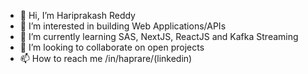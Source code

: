 - 👋 Hi, I’m Hariprakash Reddy
- 👀 I’m interested in building Web Applications/APIs
- 🌱 I’m currently learning SAS, NextJS, ReactJS and Kafka Streaming
- 💞️ I’m looking to collaborate on open projects
- 📫 How to reach me /in/haprare/(linkedin)

<!---
hreddy11/hreddy11 is a ✨ special ✨ repository because its `README.md` (this file) appears on your GitHub profile.
You can click the Preview link to take a look at your changes.
--->
